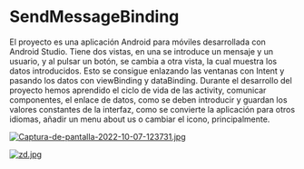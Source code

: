 # SendMessageBinding
El proyecto es una aplicación Android para móviles desarrollada con Android Studio. Tiene dos vistas, en una se introduce un mensaje y un usuario, y al pulsar un botón, se cambia a otra vista, la cual muestra los datos introducidos. Esto se consigue enlazando las ventanas con Intent y pasando los datos con viewBinding y dataBinding.
Durante el desarrollo del proyecto hemos aprendido el ciclo de vida de las activity, comunicar componentes, el enlace de datos, como se deben introducir y guardan los valores constantes de la interfaz, como se convierte la aplicación para otros idiomas, añadir un menu about us o cambiar el icono, principalmente.

[![Captura-de-pantalla-2022-10-07-123731.jpg](https://i.postimg.cc/ZKPxz3f6/Captura-de-pantalla-2022-10-07-123731.jpg)](https://postimg.cc/nCzDvsfL)

[![zd.jpg](https://i.postimg.cc/G3g1J8PJ/zd.jpg)](https://postimg.cc/mh9qTr5t)


